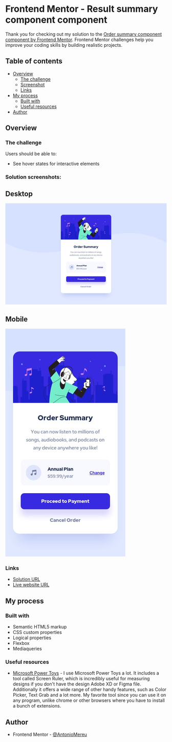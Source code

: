 # Frontend Mentor - Result summary component component

Thank you for checking out my solution to the [Order summary component component by Frontend Mentor](https://www.frontendmentor.io/challenges/order-summary-component-QlPmajDUj). Frontend Mentor challenges help you improve your coding skills by building realistic projects.

## Table of contents

- [Overview](#overview)
  - [The challenge](#the-challenge)
  - [Screenshot](#screenshot)
  - [Links](#links)
- [My process](#my-process)
  - [Built with](#built-with)
  - [Useful resources](#useful-resources)
- [Author](#author)

## Overview

### The challenge

Users should be able to:

- See hover states for interactive elements

### Solution screenshots:

## Desktop
![qr code design result desktop](./design/desktop-design.jpg)

## Mobile
![qr code design result mobile](./design/mobile-design.jpg)

### Links

- [Solution URL](https://www.frontendmentor.io/solutions/html-css-only-awUoGGpkqE)
- [Live website URL](https://antoniomereu.github.io/order-summary-component-Antonio-Mereu/)

## My process

### Built with

- Semantic HTML5 markup
- CSS custom properties
- Logical properties
- Flexbox
- Mediaqueries

### Useful resources

- [Microsoft Power Toys](https://learn.microsoft.com/it-it/windows/powertoys/) - I use Microsoft Power Toys a lot. It includes a tool called Screen Ruler, which is incredibly useful for measuring designs if you don't have the design Adobe XD or Figma file. Additionally it offers a wide range of other handy features, such as Color Picker, Text Grab and a lot more. My favorite tool since you can use it on any program, unlike chrome or other browsers where you have to install a bunch of extensions.

## Author

- Frontend Mentor - [@AntonioMereu](https://www.frontendmentor.io/profile/AntonioMereu)

